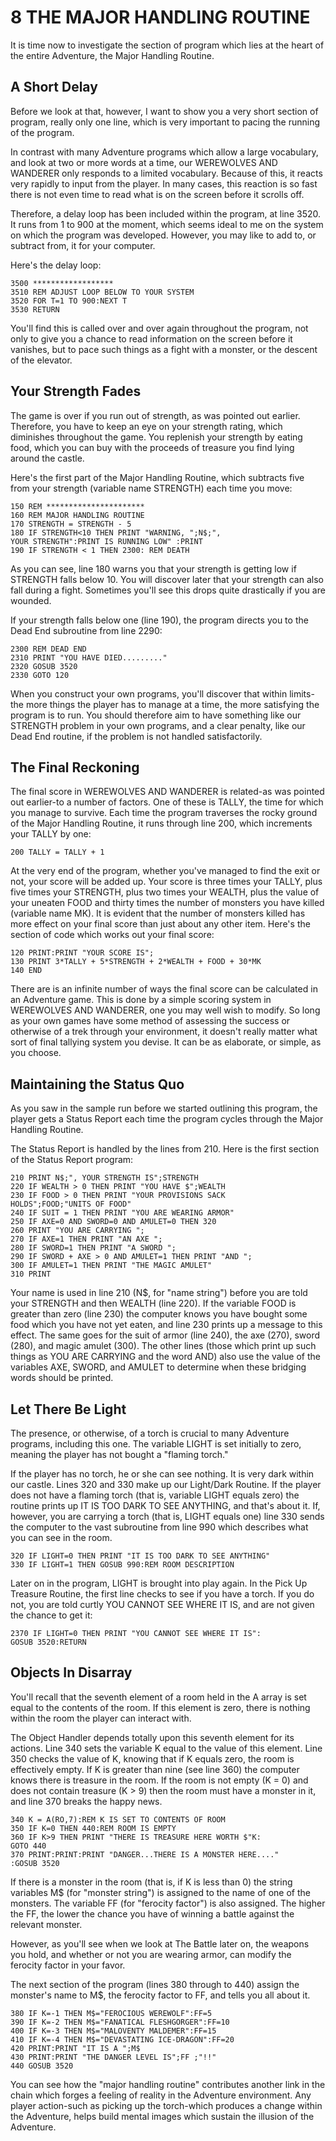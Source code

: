 8 THE MAJOR HANDLING ROUTINE
=======
It is time now to investigate the section of program which lies at the heart of the entire Adventure, the Major Handling Routine.

A Short Delay
--------
Before we look at that, however, I want to show you a very short section of program, really only one line, which is very important to pacing the running of the program.

In contrast with many Adventure programs which allow a large vocabulary, and look at two or more words at a time, our WEREWOLVES AND WANDERER only responds to a limited vocabulary. Because of this, it reacts very rapidly to input from the player. In many cases, this reaction is so fast there is not even time to read what is on the screen before it scrolls off.

Therefore, a delay loop has been included within the program, at line 3520. It runs from 1 to 900 at the moment, which seems ideal to me on the system on which the program was developed. However, you may like to add to, or subtract from, it for your computer.

Here's the delay loop:
```
3500 ******************
3510 REM ADJUST LOOP BELOW TO YOUR SYSTEM
3520 FOR T=1 TO 900:NEXT T
3530 RETURN
```
You'll find this is called over and over again throughout the program, not only to give you a chance to read information on the screen before it vanishes, but to pace such things as a fight with a monster, or the descent of the elevator.

Your Strength Fades
-------
The game is over if you run out of strength, as was pointed out earlier. Therefore, you have to keep an eye on your strength rating, which diminishes throughout the game. You replenish your strength by eating food, which you can buy with the proceeds of treasure you find lying around the castle.

Here's the first part of the Major Handling Routine, which subtracts five from your strength (variable name STRENGTH) each time you move:
```
150 REM **********************
160 REM MAJOR HANDLING ROUTINE
170 STRENGTH = STRENGTH - 5
180 IF STRENGTH<10 THEN PRINT "WARNING, ";N$;",
YOUR STRENGTH":PRINT IS RUNNING LOW" :PRINT
190 IF STRENGTH < 1 THEN 2300: REM DEATH
```
As you can see, line 180 warns you that your strength is getting low if STRENGTH falls below 10. You will discover later that your strength can also fall during a fight. Sometimes you'll see this drops quite drastically if you are wounded.

If your strength falls below one (line 190), the program directs you to the Dead End subroutine from line 2290:
```
2300 REM DEAD END
2310 PRINT "YOU HAVE DIED........."
2320 GOSUB 3520
2330 GOTO 120
```
When you construct your own programs, you'll discover that within limits-the more things the player has to manage at a time, the more satisfying the program is to run. You should therefore aim to have something like our STRENGTH problem in your own programs, and a clear penalty, like our Dead End routine, if the problem is not handled satisfactorily.

The Final Reckoning
-----
The final score in WEREWOLVES AND WANDERER is related-as was pointed out earlier-to a number of factors. One of these is TALLY, the time for which you manage to survive. Each time the program traverses the rocky ground of the Major Handling Routine, it runs through line 200, which increments your TALLY by one:
```
200 TALLY = TALLY + 1
```
At the very end of the program, whether you've managed to find the exit or not, your score will be added up. Your score is three times your TALLY, plus five times your STRENGTH, plus two times your WEALTH, plus the value of your uneaten FOOD and thirty times the number of monsters you have killed (variable name MK). It is evident that the number of monsters killed has more effect on your final score than just about any other item. Here's the section of code which works out your final score:
```
120 PRINT:PRINT "YOUR SCORE IS";
130 PRINT 3*TALLY + 5*STRENGTH + 2*WEALTH + FOOD + 30*MK
140 END
```
There are is an infinite number of ways the final score can be calculated in an Adventure game. This is done by a simple scoring system in WEREWOLVES AND WANDERER, one you may well wish to modify. So long as your own games have some method of assessing the success or otherwise of a trek through your environment, it doesn't really matter what sort of final tallying system you devise. It can be as elaborate, or simple, as you choose.

Maintaining the Status Quo
--------
As you saw in the sample run before we started outlining this program, the player gets a Status Report each time the program cycles through the Major Handling Routine.

The Status Report is handled by the lines from 210. Here is the first section of the Status Report program:
```
210 PRINT N$;", YOUR STRENGTH IS";STRENGTH
220 IF WEALTH > 0 THEN PRINT "YOU HAVE $";WEALTH
230 IF FOOD > 0 THEN PRINT "YOUR PROVISIONS SACK
HOLDS";FOOD;"UNITS OF FOOD"
240 IF SUIT = 1 THEN PRINT "YOU ARE WEARING ARMOR"
250 IF AXE=0 AND SWORD=0 AND AMULET=0 THEN 320
260 PRINT "YOU ARE CARRYING ";
270 IF AXE=1 THEN PRINT "AN AXE ";
280 IF SWORD=1 THEN PRINT "A SWORD ";
290 IF SWORD + AXE > 0 AND AMULET=1 THEN PRINT "AND ";
300 IF AMULET=1 THEN PRINT "THE MAGIC AMULET"
310 PRINT
```
Your name is used in line 210 (N$, for "name string") before you are told your STRENGTH and then WEALTH (line 220). If the variable FOOD is greater than zero (line 230) the computer knows you have bought some food which you have not yet eaten, and line 230 prints up a message to this effect. The same goes for the suit of armor (line 240), the axe (270), sword (280), and magic amulet (300). The other lines (those which print up such things as YOU ARE CARRYING and the word AND) also use the value of the variables AXE, SWORD, and AMULET to determine when these bridging words should be printed.

Let There Be Light
-----
The presence, or otherwise, of a torch is crucial to many Adventure programs, including this one. The variable LIGHT is set initially to zero, meaning the player has not bought a "flaming torch."

If the player has no torch, he or she can see nothing. It is very dark within our castle. Lines 320 and 330 make up our Light/Dark Routine. If the player does not have a flaming torch (that is, variable LIGHT equals zero) the routine prints up IT IS TOO DARK TO SEE ANYTHING, and that's about it. If, however, you are carrying a torch (that is, LIGHT equals one) line 330 sends the computer to the vast subroutine from line 990 which describes what you can see in the room.
```
320 IF LIGHT=0 THEN PRINT "IT IS TOO DARK TO SEE ANYTHING"
330 IF LIGHT=1 THEN GOSUB 990:REM ROOM DESCRIPTION
```
Later on in the program, LIGHT is brought into play again. In the Pick Up Treasure Routine, the first line checks to see if you have a torch. If you do not, you are told curtly YOU CANNOT SEE WHERE IT IS, and are not given the chance to get it:
```
2370 IF LIGHT=0 THEN PRINT "YOU CANNOT SEE WHERE IT IS":
GOSUB 3520:RETURN
```
Objects In Disarray
------
You'll recall that the seventh element of a room held in the A array is set equal to the contents of the room. If this element is zero, there is nothing within the room the player can interact with.

The Object Handler depends totally upon this seventh element for its actions. Line 340 sets the variable K equal to the value of this element. Line 350 checks the value of K, knowing that if K equals zero, the room is effectively empty. If K is greater than nine (see line 360) the computer knows there is treasure in the room. If the room is not empty (K = 0) and does not contain treasure (K > 9) then the room must have a monster in it, and line 370 breaks the happy news.
```
340 K = A(RO,7):REM K IS SET TO CONTENTS OF ROOM
350 IF K=0 THEN 440:REM ROOM IS EMPTY
360 IF K>9 THEN PRINT "THERE IS TREASURE HERE WORTH $"K:
GOTO 440
370 PRINT:PRINT:PRINT "DANGER...THERE IS A MONSTER HERE...."
:GOSUB 3520
```
If there is a monster in the room (that is, if K is less than 0) the string variables M$ (for "monster string") is assigned to the name of one of the monsters. The variable FF (for "ferocity factor") is also assigned. The higher the FF, the lower the chance you have of winning a battle against the relevant monster.

However, as you'll see when we look at The Battle later on, the weapons you hold, and whether or not you are wearing armor, can modify the ferocity factor in your favor.

The next section of the program (lines 380 through to 440) assign the monster's name to M$, the ferocity factor to FF, and tells you all about it.
```
380 IF K=-1 THEN M$="FEROCIOUS WEREWOLF":FF=5
390 IF K=-2 THEN M$="FANATICAL FLESHGORGER":FF=10
400 IF K=-3 THEN M$="MALOVENTY MALDEMER":FF=15
410 IF K=-4 THEN M$="DEVASTATING ICE-DRAGON":FF=20
420 PRINT:PRINT "IT IS A ";M$
430 PRINT:PRINT "THE DANGER LEVEL IS";FF ;"!!"
440 GOSUB 3520
```
You can see how the "major handling routine" contributes another link in the chain which forges a feeling of reality in the Adventure environment. Any player action-such as picking up the torch-which produces a change within the Adventure, helps build mental images which sustain the illusion of the Adventure.
